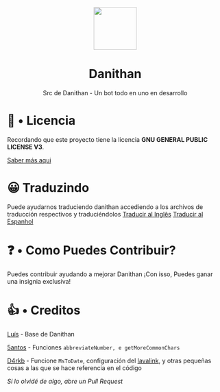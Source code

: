<div align="center">

<img src="https://developer.danithan.tk/img/danithan.png" width=100>
<h1>Danithan</h1>
Src de Danithan - Un bot todo en uno en desarrollo
</div>

# 🍕 • Licencia
Recordando que este proyecto tiene la licencia **GNU GENERAL PUBLIC LICENSE V3**.

[Saber más aqui](https://github.com/Danithan/DanithanBot/blob/master/LICENSE)  

# 😀 Traduzindo 
Puede ayudarnos traduciendo danithan accediendo a los archivos de traducción respectivos y traduciéndolos
[Traducir al Inglês](https://github.com/CanasDev/Danithan/tree/master/src/lang/en)
[Traducir al Espanhol](https://github.com/CanasDev/Danithan/tree/master/src/lang/es)

# ❓ • Como Puedes Contribuir?
Puedes contribuir ayudando a mejorar Danithan
¡Con isso, Puedes ganar una insignia exclusiva!


# 👍 • Creditos 
[Luís](https://github.com/MrSannyY) - Base de Danithan

[5antos](https://github.com/5antos) - Funciones `abbreviateNumber, e getMoreCommonChars`

[D4rkb](https://github.com/davidffa) - Funcione `MsToDate`, configuración del [lavalink](https://www.notion.so/Heroku-Lavalink-35a42e309e84419b9958f77bd9e7359f), y otras pequeñas cosas a las que se hace referencia en el código

_Si lo olvidé de algo, abre un Pull Request_
